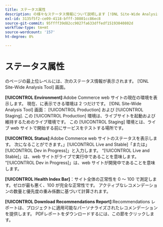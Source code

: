 ```yaml
---
title: ステータス属性
description: の様々なステータス情報について説明します [!DNL Site-Wide Analysis Tool].
exl-id: 3135f5f2-ce09-4118-bfff-30801cc86ec8
source-git-commit: 95ffff39d82cc9027fa633dffedf15193040802d
workflow-type: tm+mt
source-wordcount: '157'
ht-degree: 0%

---
```


# ステータス属性

のページの最上位レベルには、次のステータス情報が表示されます。 [!DNL Site-Wide Analysis Tool] 画面。

**[!UICONTROL Environment]**:Adobe Commerce web サイトの現在の環境を表示します。 現在、に表示できる環境は 2 つだけです。 [!DNL Site-Wide Analysis Tool] 画面： [!UICONTROL Production] および [!UICONTROL Staging]. この [!UICONTROL Production] 環境は、ライブサイトを起動および維持するためのライブ環境です。 この [!UICONTROL Staging] 環境とは、ライブ web サイトで開始する前にサービスをテストする場所です。

**[!UICONTROL Status]**:Adobe Commerce web サイトのステータスを表示します。 次になることができます。」[!UICONTROL Live and Stable]「または」[!UICONTROL Dev in Progress]」と入力します。 “[!UICONTROL Live and Stable]」は、web サイトがライブで実行中であることを意味します。 “[!UICONTROL Dev in Progress]」は、web サイトが開発中であることを意味します。

**[!UICONTROL Health Index Bar]**：サイト全体の正常性を 0 ～ 100 で測定します。ゼロが最も悪く、100 が完全な正常性です。 アクティブなレコメンデーションの数量と優先度の重み係数に基づいて計算されます。

**[!UICONTROL Download Recommendations Report]**:Recommendations レポートは、プロジェクトに適用可能なパーソナライズされたレコメンデーションを提供します。 PDFレポートをダウンロードするには、この節をクリックします。
